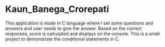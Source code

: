 # Kaun_Banega_Crorepati
This application is made in C language where I set some questions and answers and user needs to give the answer. Based on the correct responses, score is calculated and displays on the console. This is a small project to demonstrate the conditional statements in C. 
